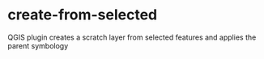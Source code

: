 # create-from-selected
QGIS plugin creates a scratch layer from selected features and applies the parent symbology
